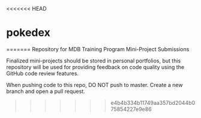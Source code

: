 <<<<<<< HEAD
# pokedex
=======
Repository for MDB Training Program Mini-Project Submissions

Finalized mini-projects should be stored in personal portfolios, but this repository will be used for providing feedback on code quality using the GitHub code review features. 

When pushing code to this repo, DO NOT push to master. Create a new branch and open a pull request. 
>>>>>>> e4b4b334b11749aa357bd2044b075854227e9e86
